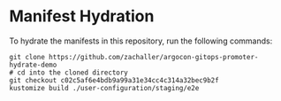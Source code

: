 # Manifest Hydration

To hydrate the manifests in this repository, run the following commands:

```shell
git clone https://github.com/zachaller/argocon-gitops-promoter-hydrate-demo
# cd into the cloned directory
git checkout c02c5af6e4bdb9a99a31e34cc4c314a32bec9b2f
kustomize build ./user-configuration/staging/e2e
```
